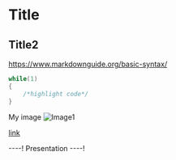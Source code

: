 # Title
## Title2
https://www.markdownguide.org/basic-syntax/

```c
while(1)
{
    /*highlight code*/
}
```

My image
![Image1](./img/image1.png)

[link](www.st.com)


----!
Presentation
----!